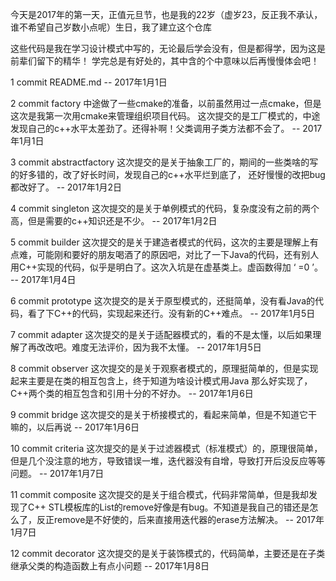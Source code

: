 ﻿今天是2017年的第一天，正值元旦节，也是我的22岁（虚岁23，反正我不承认，谁不希望自己岁数小点呢）生日，我了建立这个仓库

这些代码是我在学习设计模式中写的，无论最后学会没有，但是都得学，因为这是前辈们留下的精华！
学完总是有好处的，其中含的个中意味以后再慢慢体会吧！

1 commit README.md
	-- 2017年1月1日

2 commit factory
	中途做了一些cmake的准备，以前虽然用过一点cmake，但是这次是我第一次用cmake来管理组织项目代码。
	这次提交的是工厂模式的，中途发现自己的c++水平太差劲了。还得补啊！父类调用子类方法都不会了。
	-- 2017年1月1日

3 commit abstractfactory
	这次提交的是关于抽象工厂的，期间的一些类啥的写的好多错的，改了好长时间，发现自己的c++水平烂到底了，
	还好慢慢的改把bug都改好了。
	-- 2017年1月2日

4 commit singleton
	这次提交的是关于单例模式的代码，复杂度没有之前的两个高，但是需要的c++知识还是不少。
	-- 2017年1月2日

5 commit builder
	这次提交的是关于建造者模式的代码，这次的主要是理解上有点难，可能刚和要好的朋友喝酒了的原因吧，对比了一下Java的代码，还有别人用C++实现的代码，似乎是明白了。这次入坑是在虚基类上。虚函数得加 ‘ =0 ’。
	-- 2017年1月4日

6 commit prototype
	这次提交的是关于原型模式的，还挺简单，没有看Java的代码，看了下C++的代码，实现起来还行。没有新的C++难点。
	-- 2017年1月5日

7 commit adapter 
	这次提交的是关于适配器模式的，看的不是太懂，以后如果理解了再改改吧。难度无法评价，因为我不太懂。
	-- 2017年1月5日

8 commit observer
	这次提交的是关于观察者模式的，原理挺简单的，但是实现起来主要是在类的相互包含上，终于知道为啥设计模式用Java
	那么好实现了，C++两个类的相互包含和引用十分的不好办。
	-- 2017年1月6日

9 commit bridge
	这次提交的是关于桥接模式的，看起来简单，但是不知道它干嘛的，以后再说
	-- 2017年1月6日

10 commit criteria
	这次提交的是关于过滤器模式（标准模式）的，原理很简单，但是几个没注意的地方，导致错误一堆，迭代器没有自增，导致打开后没反应等等问题。
	-- 2017年1月7日

11 commit composite
	这次提交的是关于组合模式，代码非常简单，但是我却发现了C++ STL模板库的List的remove好像是有bug。不知道是我自己的错还是怎么了，反正remove是不好使的，后来直接用迭代器的erase方法解决。
	-- 2017年1月7日

12 commit decorator
	这次提交的是关于装饰模式的，代码简单，主要还是在子类继承父类的构造函数上有点小问题
	-- 2017年1月8日